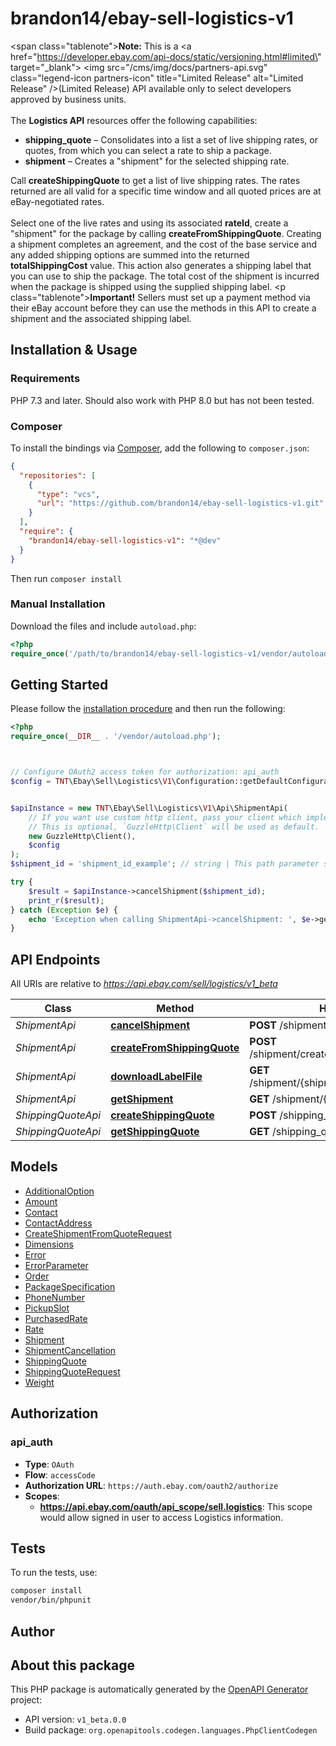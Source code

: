 # brandon14/ebay-sell-logistics-v1

<span class=\"tablenote\"><b>Note:</b> This is a <a href=\"https://developer.ebay.com/api-docs/static/versioning.html#limited\" target=\"_blank\"> <img src=\"/cms/img/docs/partners-api.svg\" class=\"legend-icon partners-icon\" title=\"Limited Release\"  alt=\"Limited Release\" />(Limited Release)</a> API available only to select developers approved by business units.</span><br /><br />The <b>Logistics API</b> resources offer the following capabilities: <ul><li><b>shipping_quote</b> &ndash; Consolidates into a list a set of live shipping rates, or quotes, from which you can select a rate to ship a package.</li> <li><b>shipment</b> &ndash; Creates a \"shipment\" for the selected shipping rate.</li></ul> Call <b>createShippingQuote</b> to get a list of live shipping rates. The rates returned are all valid for a specific time window and all quoted prices are at eBay-negotiated rates. <br><br>Select one of the live rates and using its associated <b>rateId</b>, create a \"shipment\" for the package by calling <b>createFromShippingQuote</b>. Creating a shipment completes an agreement, and the cost of the base service and any added shipping options are summed into the returned <b>totalShippingCost</b> value. This action also generates a shipping label that you can use to ship the package.  The total cost of the shipment is incurred when the package is shipped using the supplied shipping label.  <p class=\"tablenote\"><b>Important!</b> Sellers must set up a payment method via their eBay account before they can use the methods in this API to create a shipment and the associated shipping label.</p>


## Installation & Usage

### Requirements

PHP 7.3 and later.
Should also work with PHP 8.0 but has not been tested.

### Composer

To install the bindings via [Composer](https://getcomposer.org/), add the following to `composer.json`:

```json
{
  "repositories": [
    {
      "type": "vcs",
      "url": "https://github.com/brandon14/ebay-sell-logistics-v1.git"
    }
  ],
  "require": {
    "brandon14/ebay-sell-logistics-v1": "*@dev"
  }
}
```

Then run `composer install`

### Manual Installation

Download the files and include `autoload.php`:

```php
<?php
require_once('/path/to/brandon14/ebay-sell-logistics-v1/vendor/autoload.php');
```

## Getting Started

Please follow the [installation procedure](#installation--usage) and then run the following:

```php
<?php
require_once(__DIR__ . '/vendor/autoload.php');



// Configure OAuth2 access token for authorization: api_auth
$config = TNT\Ebay\Sell\Logistics\V1\Configuration::getDefaultConfiguration()->setAccessToken('YOUR_ACCESS_TOKEN');


$apiInstance = new TNT\Ebay\Sell\Logistics\V1\Api\ShipmentApi(
    // If you want use custom http client, pass your client which implements `GuzzleHttp\ClientInterface`.
    // This is optional, `GuzzleHttp\Client` will be used as default.
    new GuzzleHttp\Client(),
    $config
);
$shipment_id = 'shipment_id_example'; // string | This path parameter specifies the unique eBay-assigned ID of the shipment to be canceled. The <b>shipmentId</b> value is generated and returned by a call to <b>createFromShippingQuote</b>.

try {
    $result = $apiInstance->cancelShipment($shipment_id);
    print_r($result);
} catch (Exception $e) {
    echo 'Exception when calling ShipmentApi->cancelShipment: ', $e->getMessage(), PHP_EOL;
}

```

## API Endpoints

All URIs are relative to *https://api.ebay.com/sell/logistics/v1_beta*

Class | Method | HTTP request | Description
------------ | ------------- | ------------- | -------------
*ShipmentApi* | [**cancelShipment**](docs/Api/ShipmentApi.md#cancelshipment) | **POST** /shipment/{shipmentId}/cancel | 
*ShipmentApi* | [**createFromShippingQuote**](docs/Api/ShipmentApi.md#createfromshippingquote) | **POST** /shipment/create_from_shipping_quote | 
*ShipmentApi* | [**downloadLabelFile**](docs/Api/ShipmentApi.md#downloadlabelfile) | **GET** /shipment/{shipmentId}/download_label_file | 
*ShipmentApi* | [**getShipment**](docs/Api/ShipmentApi.md#getshipment) | **GET** /shipment/{shipmentId} | 
*ShippingQuoteApi* | [**createShippingQuote**](docs/Api/ShippingQuoteApi.md#createshippingquote) | **POST** /shipping_quote | 
*ShippingQuoteApi* | [**getShippingQuote**](docs/Api/ShippingQuoteApi.md#getshippingquote) | **GET** /shipping_quote/{shippingQuoteId} | 

## Models

- [AdditionalOption](docs/Model/AdditionalOption.md)
- [Amount](docs/Model/Amount.md)
- [Contact](docs/Model/Contact.md)
- [ContactAddress](docs/Model/ContactAddress.md)
- [CreateShipmentFromQuoteRequest](docs/Model/CreateShipmentFromQuoteRequest.md)
- [Dimensions](docs/Model/Dimensions.md)
- [Error](docs/Model/Error.md)
- [ErrorParameter](docs/Model/ErrorParameter.md)
- [Order](docs/Model/Order.md)
- [PackageSpecification](docs/Model/PackageSpecification.md)
- [PhoneNumber](docs/Model/PhoneNumber.md)
- [PickupSlot](docs/Model/PickupSlot.md)
- [PurchasedRate](docs/Model/PurchasedRate.md)
- [Rate](docs/Model/Rate.md)
- [Shipment](docs/Model/Shipment.md)
- [ShipmentCancellation](docs/Model/ShipmentCancellation.md)
- [ShippingQuote](docs/Model/ShippingQuote.md)
- [ShippingQuoteRequest](docs/Model/ShippingQuoteRequest.md)
- [Weight](docs/Model/Weight.md)

## Authorization

### api_auth

- **Type**: `OAuth`
- **Flow**: `accessCode`
- **Authorization URL**: `https://auth.ebay.com/oauth2/authorize`
- **Scopes**: 
    - **https://api.ebay.com/oauth/api_scope/sell.logistics**: This scope would allow signed in user to access Logistics information.

## Tests

To run the tests, use:

```bash
composer install
vendor/bin/phpunit
```

## Author



## About this package

This PHP package is automatically generated by the [OpenAPI Generator](https://openapi-generator.tech) project:

- API version: `v1_beta.0.0`
- Build package: `org.openapitools.codegen.languages.PhpClientCodegen`
